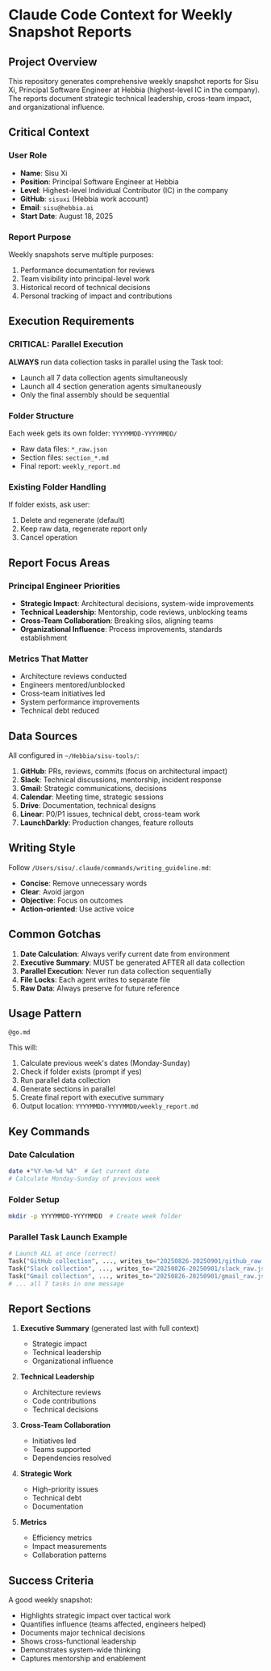 # Claude Code Context for Weekly Snapshot Reports

## Project Overview
This repository generates comprehensive weekly snapshot reports for Sisu Xi, Principal Software Engineer at Hebbia (highest-level IC in the company). The reports document strategic technical leadership, cross-team impact, and organizational influence.

## Critical Context

### User Role
- **Name**: Sisu Xi
- **Position**: Principal Software Engineer at Hebbia
- **Level**: Highest-level Individual Contributor (IC) in the company
- **GitHub**: `sisuxi` (Hebbia work account)
- **Email**: `sisu@hebbia.ai`
- **Start Date**: August 18, 2025

### Report Purpose
Weekly snapshots serve multiple purposes:
1. Performance documentation for reviews
2. Team visibility into principal-level work
3. Historical record of technical decisions
4. Personal tracking of impact and contributions

## Execution Requirements

### CRITICAL: Parallel Execution
**ALWAYS** run data collection tasks in parallel using the Task tool:
- Launch all 7 data collection agents simultaneously
- Launch all 4 section generation agents simultaneously
- Only the final assembly should be sequential

### Folder Structure
Each week gets its own folder: `YYYYMMDD-YYYYMMDD/`
- Raw data files: `*_raw.json`
- Section files: `section_*.md`
- Final report: `weekly_report.md`

### Existing Folder Handling
If folder exists, ask user:
1. Delete and regenerate (default)
2. Keep raw data, regenerate report only
3. Cancel operation

## Report Focus Areas

### Principal Engineer Priorities
- **Strategic Impact**: Architectural decisions, system-wide improvements
- **Technical Leadership**: Mentorship, code reviews, unblocking teams
- **Cross-Team Collaboration**: Breaking silos, aligning teams
- **Organizational Influence**: Process improvements, standards establishment

### Metrics That Matter
- Architecture reviews conducted
- Engineers mentored/unblocked
- Cross-team initiatives led
- System performance improvements
- Technical debt reduced

## Data Sources

All configured in `~/Hebbia/sisu-tools/`:

1. **GitHub**: PRs, reviews, commits (focus on architectural impact)
2. **Slack**: Technical discussions, mentorship, incident response
3. **Gmail**: Strategic communications, decisions
4. **Calendar**: Meeting time, strategic sessions
5. **Drive**: Documentation, technical designs
6. **Linear**: P0/P1 issues, technical debt, cross-team work
7. **LaunchDarkly**: Production changes, feature rollouts

## Writing Style

Follow `/Users/sisu/.claude/commands/writing_guideline.md`:
- **Concise**: Remove unnecessary words
- **Clear**: Avoid jargon
- **Objective**: Focus on outcomes
- **Action-oriented**: Use active voice

## Common Gotchas

1. **Date Calculation**: Always verify current date from environment
2. **Executive Summary**: MUST be generated AFTER all data collection
3. **Parallel Execution**: Never run data collection sequentially
4. **File Locks**: Each agent writes to separate file
5. **Raw Data**: Always preserve for future reference

## Usage Pattern

```bash
@go.md
```

This will:
1. Calculate previous week's dates (Monday-Sunday)
2. Check if folder exists (prompt if yes)
3. Run parallel data collection
4. Generate sections in parallel
5. Create final report with executive summary
6. Output location: `YYYYMMDD-YYYYMMDD/weekly_report.md`

## Key Commands

### Date Calculation
```bash
date +"%Y-%m-%d %A"  # Get current date
# Calculate Monday-Sunday of previous week
```

### Folder Setup
```bash
mkdir -p YYYYMMDD-YYYYMMDD  # Create week folder
```

### Parallel Task Launch Example
```python
# Launch ALL at once (correct)
Task("GitHub collection", ..., writes_to="20250826-20250901/github_raw.json")
Task("Slack collection", ..., writes_to="20250826-20250901/slack_raw.json")
Task("Gmail collection", ..., writes_to="20250826-20250901/gmail_raw.json")
# ... all 7 tasks in one message
```

## Report Sections

1. **Executive Summary** (generated last with full context)
   - Strategic impact
   - Technical leadership
   - Organizational influence

2. **Technical Leadership**
   - Architecture reviews
   - Code contributions
   - Technical decisions

3. **Cross-Team Collaboration**
   - Initiatives led
   - Teams supported
   - Dependencies resolved

4. **Strategic Work**
   - High-priority issues
   - Technical debt
   - Documentation

5. **Metrics**
   - Efficiency metrics
   - Impact measurements
   - Collaboration patterns

## Success Criteria

A good weekly snapshot:
- Highlights strategic impact over tactical work
- Quantifies influence (teams affected, engineers helped)
- Documents major technical decisions
- Shows cross-functional leadership
- Demonstrates system-wide thinking
- Captures mentorship and enablement